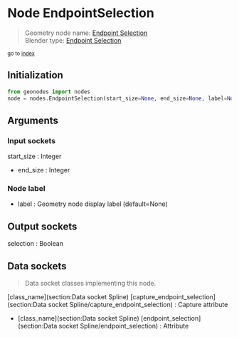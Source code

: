 
# Node EndpointSelection

> Geometry node name: [Endpoint Selection](https://docs.blender.org/manual/en/latest/modeling/geometry_nodes/material/endpoint_selection.html)<br>
  Blender type: [Endpoint Selection](https://docs.blender.org/api/current/bpy.types.GeometryNodeCurveEndpointSelection.html)
  
<sub>go to [index](/docs/index.md)</sub>

## Initialization

```python
from geonodes import nodes
node = nodes.EndpointSelection(start_size=None, end_size=None, label=None)
```



## Arguments


### Input sockets

start_size : Integer
- end_size : Integer

### Node label

- label : Geometry node display label (default=None)

## Output sockets

selection : Boolean

## Data sockets

> Data socket classes implementing this node.
  
[class_name](section:Data socket Spline) [capture_endpoint_selection](section:Data socket Spline/capture_endpoint_selection) : Capture attribute
- [class_name](section:Data socket Spline) [endpoint_selection](section:Data socket Spline/endpoint_selection) : Attribute
  
